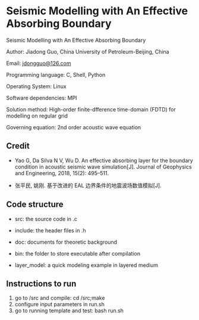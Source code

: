 # Seismic Modelling with An Effective Absorbing Boundary

Seismic Modelling with An Effective Absorbing Boundary

Author: Jiadong Guo, China University of Petroleum-Beijing, China

Email: [jdongguo@126.com](mailto:jdongguo@126.com)

Programming language: C, Shell, Python

Operating System: Linux

Software dependencies: MPI

Solution method: High-order finite-dfference time-domain (FDTD) for modelling on regular grid

Governing equation: 2nd order acoustic wave equation

## Credit

- Yao G, Da Silva N V, Wu D. An effective absorbing layer for the boundary condition in acoustic seismic wave simulation[J]. Journal of Geophysics and Engineering, 2018, 15(2): 495–511.

- 张平民, 姚刚. 基于改进的 EAL 边界条件的地震波场数值模拟[J].

## Code structure

- src: the source code in .c

- include: the header files in .h

- doc: documents for theoretic background

- bin: the folder to store executable after compilation

- layer_model: a quick modeling example in layered medium

## Instructions to run

1. go to /src and compile: cd /src;make
2. configure input parameters in run.sh
3. go to running template and test: bash run.sh
